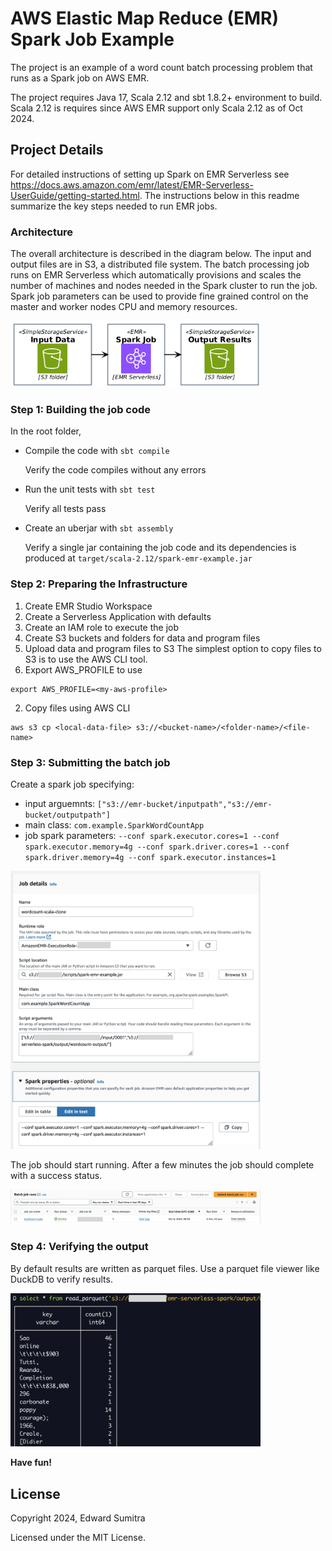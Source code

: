 # AWS Elastic Map Reduce (EMR) Spark Job Example
The project is an example of a word count batch processing problem that runs as a Spark job on AWS EMR.

The project requires Java 17, Scala 2.12 and sbt 1.8.2+ environment to build. Scala 2.12 is requires since AWS EMR support only Scala 2.12 as of Oct 2024.

## Project Details
For detailed instructions of setting up Spark on EMR Serverless see https://docs.aws.amazon.com/emr/latest/EMR-Serverless-UserGuide/getting-started.html. The instructions below in this readme summarize the key steps needed to run EMR jobs.

### Architecture
The overall architecture is described in the diagram below. The input and output files are in S3, a distributed file system. The batch processing job runs on EMR Serverless which automatically provisions and scales the number of machines and nodes needed in the Spark cluster to run the job. Spark job parameters can be used to provide fine grained control on the master and worker nodes CPU and memory resources.

[<img src="./docs/emr-arch.png" width="400"/>](./docs/emr-arch.png)


### Step 1: Building the job code
In the root folder,
- Compile the code with `sbt compile`

  Verify the code compiles without any errors

- Run the unit tests with `sbt test`

  Verify all tests pass

- Create an uberjar with `sbt assembly`

  Verify a single jar containing the job code and its dependencies is produced at `target/scala-2.12/spark-emr-example.jar`

### Step 2: Preparing the Infrastructure
1. Create EMR Studio Workspace
2. Create a Serverless Application with defaults
3. Create an IAM role to execute the job
4. Create S3 buckets and folders for data and program files
5. Upload data and program files to S3
The simplest option to copy files to S3 is to use the AWS CLI tool.
  1. Export AWS_PROFILE to use
  ```
  export AWS_PROFILE=<my-aws-profile>
  ```
  2. Copy files using AWS CLI
  ```
  aws s3 cp <local-data-file> s3://<bucket-name>/<folder-name>/<file-name>
  ```

### Step 3: Submitting the batch job
Create a spark job specifying:
- input arguemnts: `["s3://emr-bucket/inputpath","s3://emr-bucket/outputpath"]`
- main class: `com.example.SparkWordCountApp`
- job spark parameters: `--conf spark.executor.cores=1 --conf spark.executor.memory=4g --conf spark.driver.cores=1 --conf spark.driver.memory=4g --conf spark.executor.instances=1`

[<img src="./docs/job-properties.png" width="400"/>](./docs/job-properties.png)

The job should start running. After a few minutes the job should complete with a success status.

[<img src="./docs/job-status.png" width="400"/>](./docs/job-status.png)

### Step 4: Verifying the output
By default results are written as parquet files. Use a parquet file viewer like DuckDB to verify results.

[<img src="./docs/job-results.png" width="400"/>](./docs/job-results.png)

**Have fun!**

## License
Copyright 2024, Edward Sumitra

Licensed under the MIT License.
